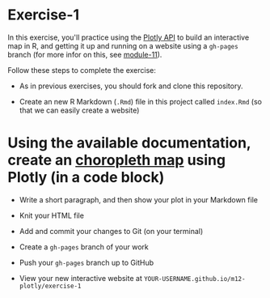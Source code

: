 # Exercise-1
In this exercise, you'll practice using the [Plotly API](https://plot.ly/r/) to build an interactive map in R, and getting it up and running on a website using a `gh-pages` branch (for more infor on this, see [module-11](https://github.com/INFO-201/m11-r-markdown)).

Follow these steps to complete the exercise:

- As in previous exercises, you should fork and clone this repository.

- Create an new R Markdown (`.Rmd`) file in this project called `index.Rmd` (so that we can easily create a website)

# Using the available documentation, create an [choropleth map](https://plot.ly/r/choropleth-maps/) using Plotly (in a **code block**)

- Write a short paragraph, and then show your plot in your Markdown file

- Knit your HTML file

- Add and commit your changes to Git (on your terminal)

- Create a `gh-pages` branch of your work

- Push your `gh-pages` branch up to GitHub

- View your new interactive website at `YOUR-USERNAME.github.io/m12-plotly/exercise-1`
